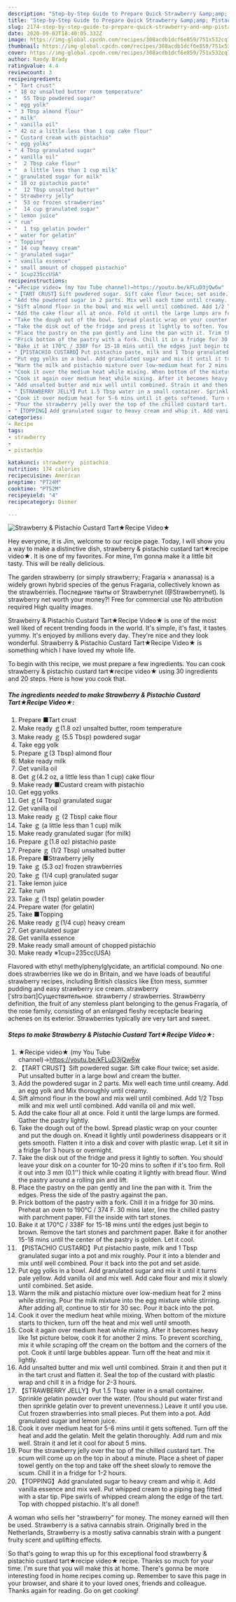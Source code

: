 ```yaml
---
description: "Step-by-Step Guide to Prepare Quick Strawberry &amp;amp; Pistachio Custard Tart★Recipe Video★"
title: "Step-by-Step Guide to Prepare Quick Strawberry &amp;amp; Pistachio Custard Tart★Recipe Video★"
slug: 2174-step-by-step-guide-to-prepare-quick-strawberry-and-amp-pistachio-custard-tartrecipe-video
date: 2020-09-02T18:40:05.332Z
image: https://img-global.cpcdn.com/recipes/308acdb1dcf6e859/751x532cq70/strawberry-pistachio-custard-tart★recipe-video★-recipe-main-photo.jpg
thumbnail: https://img-global.cpcdn.com/recipes/308acdb1dcf6e859/751x532cq70/strawberry-pistachio-custard-tart★recipe-video★-recipe-main-photo.jpg
cover: https://img-global.cpcdn.com/recipes/308acdb1dcf6e859/751x532cq70/strawberry-pistachio-custard-tart★recipe-video★-recipe-main-photo.jpg
author: Randy Brady
ratingvalue: 4.4
reviewcount: 3
recipeingredient:
- " Tart crust"
- " 18 oz unsalted butter room temperature"
- "  55 Tbsp powdered sugar"
- " egg yolk"
- " 3 Tbsp almond flour"
- " milk"
- " vanilla oil"
- " 42 oz a little less than 1 cup cake flour"
- " Custard cream with pistachio"
- " egg yolks"
- " 4 Tbsp granulated sugar"
- " vanilla oil"
- "  2 Tbsp cake flour"
- "  a little less than 1 cup milk"
- " granulated sugar for milk"
- " 18 oz pistachio paste"
- "  12 Tbsp unsalted butter"
- " Strawberry jelly"
- "  53 oz frozen strawberries"
- "  14 cup granulated sugar"
- " lemon juice"
- " rum"
- "  1 tsp gelatin powder"
- " water for gelatin"
- " Topping"
- " 14 cup heavy cream"
- " granulated sugar"
- " vanilla essence"
- " small amount of chopped pistachio"
- " 1cup235ccUSA"
recipeinstructions:
- "★Recipe video★ (my You Tube channel)→https://youtu.be/kFLuD3jQw6w"
- "【TART CRUST】Sift powdered sugar. Sift cake flour twice; set aside. Put unsalted butter in a large bowl and cream the butter."
- "Add the powdered sugar in 2 parts. Mix well each time until creamy. Add an egg yolk and Mix thoroughly until creamy."
- "Sift almond flour in the bowl and mix well until combined. Add 1/2 Tbsp milk and mix well until combined. Add vanilla oil and mix well."
- "Add the cake flour all at once. Fold it until the large lumps are formed. Gather the pastry lightly."
- "Take the dough out of the bowl. Spread plastic wrap on your counter and put the dough on. Knead it lightly until powderiness disappears or it gets smooth. Flatten it into a disk and cover with plastic wrap. Let it sit in a fridge for 3 hours or overnight."
- "Take the disk out of the fridge and press it lightly to soften. You should leave your disk on a counter for 10-20 mins to soften if it&#39;s too firm. Roll it out into 3 mm (0.1&#39;&#39;) thick while coating it lightly with bread flour. Wind the pastry around a rolling pin and lift."
- "Place the pastry on the pan gently and line the pan with it. Trim the edges. Press the side of the pastry against the pan."
- "Prick bottom of the pastry with a fork. Chill it in a fridge for 30 mins. Preheat an oven to 190℃ / 374 F. 30 mins later, line the chilled pastry with parchment paper. Fill the inside with tart stones."
- "Bake it at 170℃ / 338F for 15-18 mins until the edges just begin to brown. Remove the tart stones and parchment paper. Bake it for another 15-18 mins until the center of the pastry is golden. Let it cool."
- "【PISTACHIO CUSTARD】Put pistachio paste, milk and 1 Tbsp granulated sugar into a pot and mix roughly. Pour it into a blender and mix until well combined. Pour it back into the pot and set aside."
- "Put egg yolks in a bowl. Add granulated sugar and mix it until it turns pale yellow. Add vanilla oil and mix well. Add cake flour and mix it slowly until combined. Set aside."
- "Warm the milk and pistachio mixture over low-medium heat for 2 mins while stirring. Pour the milk mixture into the egg mixture while stirring. After adding all, continue to stir for 30 sec. Pour it back into the pot."
- "Cook it over the medium heat while mixing. When bottom of the mixture starts to thicken, turn off the heat and mix well until smooth."
- "Cook it again over medium heat while mixing. After it becomes heavy like 1st picture below, cook it for another 2 mins. To prevent scorching, mix it while scraping off the cream on the bottom and the corners of the pot. Cook it until large bubbles appear. Turn off the heat and mix it lightly."
- "Add unsalted butter and mix well until combined. Strain it and then put it in the tart crust and flatten it. Seal the top of the custard with plastic wrap and chill it in a fridge for 2-3 hours."
- "【STRAWBERRY JELLY】Put 1.5 Tbsp water in a small container. Sprinkle gelatin powder over the water. (You should put water first and then sprinkle gelatin over to prevent unevenness.) Leave it until you use. Cut frozen strawberries into small pieces. Put them into a pot. Add granulated sugar and lemon juice."
- "Cook it over medium heat for 5-6 mins until it gets softened. Turn off the heat and add the gelatin. Melt the gelatin thoroughly. Add rum and mix well. Strain it and let it cool for about 5 mins."
- "Pour the strawberry jelly over the top of the chilled custard tart. The scum will come up on the top in about a minute. Place a sheet of paper towel gently on the top and take off the sheet slowly to remove the scum. Chill it in a fridge for 1-2 hours."
- "【TOPPING】Add granulated sugar to heavy cream and whip it. Add vanilla essence and mix well. Put whipped cream to a piping bag fitted with a star tip. Pipe swirls of whipped cream along the edge of the tart. Top with chopped pistachio. It&#39;s all done!!"
categories:
- Recipe
tags:
- strawberry
- 
- pistachio

katakunci: strawberry  pistachio 
nutrition: 174 calories
recipecuisine: American
preptime: "PT24M"
cooktime: "PT52M"
recipeyield: "4"
recipecategory: Dinner

---
```



![Strawberry &amp; Pistachio Custard Tart★Recipe Video★](https://img-global.cpcdn.com/recipes/308acdb1dcf6e859/751x532cq70/strawberry-pistachio-custard-tart★recipe-video★-recipe-main-photo.jpg)

Hey everyone, it is Jim, welcome to our recipe page. Today, I will show you a way to make a distinctive dish, strawberry &amp; pistachio custard tart★recipe video★. It is one of my favorites. For mine, I'm gonna make it a little bit tasty. This will be really delicious.

The garden strawberry (or simply strawberry; Fragaria × ananassa) is a widely grown hybrid species of the genus Fragaria, collectively known as the strawberries. Последние твиты от Strawberrynet (@Strawberrynet). Is strawberry net worth your money?! Free for commercial use No attribution required High quality images.

Strawberry &amp; Pistachio Custard Tart★Recipe Video★ is one of the most well liked of recent trending foods in the world. It's simple, it's fast, it tastes yummy. It's enjoyed by millions every day. They're nice and they look wonderful. Strawberry &amp; Pistachio Custard Tart★Recipe Video★ is something which I have loved my whole life.


To begin with this recipe, we must prepare a few ingredients. You can cook strawberry &amp; pistachio custard tart★recipe video★ using 30 ingredients and 20 steps. Here is how you cook that.

<!--inarticleads1-->

##### The ingredients needed to make Strawberry &amp; Pistachio Custard Tart★Recipe Video★:

1. Prepare  ■Tart crust
1. Make ready  ｇ(1.8 oz) unsalted butter, room temperature
1. Make ready  ｇ (5.5 Tbsp) powdered sugar
1. Take  egg yolk
1. Prepare  ｇ(3 Tbsp) almond flour
1. Make ready  milk
1. Get  vanilla oil
1. Get  ｇ(4.2 oz, a little less than 1 cup) cake flour
1. Make ready  ■Custard cream with pistachio
1. Get  egg yolks
1. Get  ｇ(4 Tbsp) granulated sugar
1. Get  vanilla oil
1. Make ready  ｇ (2 Tbsp) cake flour
1. Take  ｇ (a little less than 1 cup) milk
1. Make ready  granulated sugar (for milk)
1. Prepare  ｇ(1.8 oz) pistachio paste
1. Prepare  ｇ (1/2 Tbsp) unsalted butter
1. Prepare  ■Strawberry jelly
1. Take  ｇ (5.3 oz) frozen strawberries
1. Take  ｇ (1/4 cup) granulated sugar
1. Take  lemon juice
1. Take  rum
1. Take  ｇ (1 tsp) gelatin powder
1. Prepare  water (for gelatin)
1. Take  ■Topping
1. Make ready  ｇ(1/4 cup) heavy cream
1. Get  granulated sugar
1. Get  vanilla essence
1. Make ready  small amount of chopped pistachio
1. Make ready  ※1cup=235cc(USA)


Flavored with ethyl methylphenylglycidate, an artificial compound. No one does strawberries like we do in Britain, and we have loads of beautiful strawberry recipes, including British classics like Eton mess, summer pudding and easy strawberry ice cream. strawberry [ˈstrɔ:bərɪ]Существительное. strawberry / strawberries. Strawberry definition, the fruit of any stemless plant belonging to the genus Fragaria, of the rose family, consisting of an enlarged fleshy receptacle bearing achenes on its exterior. Strawberries typically are very tart and sweet. 

<!--inarticleads2-->

##### Steps to make Strawberry &amp; Pistachio Custard Tart★Recipe Video★:

1. ★Recipe video★ (my You Tube channel)→https://youtu.be/kFLuD3jQw6w
1. 【TART CRUST】Sift powdered sugar. Sift cake flour twice; set aside. Put unsalted butter in a large bowl and cream the butter.
1. Add the powdered sugar in 2 parts. Mix well each time until creamy. Add an egg yolk and Mix thoroughly until creamy.
1. Sift almond flour in the bowl and mix well until combined. Add 1/2 Tbsp milk and mix well until combined. Add vanilla oil and mix well.
1. Add the cake flour all at once. Fold it until the large lumps are formed. Gather the pastry lightly.
1. Take the dough out of the bowl. Spread plastic wrap on your counter and put the dough on. Knead it lightly until powderiness disappears or it gets smooth. Flatten it into a disk and cover with plastic wrap. Let it sit in a fridge for 3 hours or overnight.
1. Take the disk out of the fridge and press it lightly to soften. You should leave your disk on a counter for 10-20 mins to soften if it&#39;s too firm. Roll it out into 3 mm (0.1&#39;&#39;) thick while coating it lightly with bread flour. Wind the pastry around a rolling pin and lift.
1. Place the pastry on the pan gently and line the pan with it. Trim the edges. Press the side of the pastry against the pan.
1. Prick bottom of the pastry with a fork. Chill it in a fridge for 30 mins. Preheat an oven to 190℃ / 374 F. 30 mins later, line the chilled pastry with parchment paper. Fill the inside with tart stones.
1. Bake it at 170℃ / 338F for 15-18 mins until the edges just begin to brown. Remove the tart stones and parchment paper. Bake it for another 15-18 mins until the center of the pastry is golden. Let it cool.
1. 【PISTACHIO CUSTARD】Put pistachio paste, milk and 1 Tbsp granulated sugar into a pot and mix roughly. Pour it into a blender and mix until well combined. Pour it back into the pot and set aside.
1. Put egg yolks in a bowl. Add granulated sugar and mix it until it turns pale yellow. Add vanilla oil and mix well. Add cake flour and mix it slowly until combined. Set aside.
1. Warm the milk and pistachio mixture over low-medium heat for 2 mins while stirring. Pour the milk mixture into the egg mixture while stirring. After adding all, continue to stir for 30 sec. Pour it back into the pot.
1. Cook it over the medium heat while mixing. When bottom of the mixture starts to thicken, turn off the heat and mix well until smooth.
1. Cook it again over medium heat while mixing. After it becomes heavy like 1st picture below, cook it for another 2 mins. To prevent scorching, mix it while scraping off the cream on the bottom and the corners of the pot. Cook it until large bubbles appear. Turn off the heat and mix it lightly.
1. Add unsalted butter and mix well until combined. Strain it and then put it in the tart crust and flatten it. Seal the top of the custard with plastic wrap and chill it in a fridge for 2-3 hours.
1. 【STRAWBERRY JELLY】Put 1.5 Tbsp water in a small container. Sprinkle gelatin powder over the water. (You should put water first and then sprinkle gelatin over to prevent unevenness.) Leave it until you use. Cut frozen strawberries into small pieces. Put them into a pot. Add granulated sugar and lemon juice.
1. Cook it over medium heat for 5-6 mins until it gets softened. Turn off the heat and add the gelatin. Melt the gelatin thoroughly. Add rum and mix well. Strain it and let it cool for about 5 mins.
1. Pour the strawberry jelly over the top of the chilled custard tart. The scum will come up on the top in about a minute. Place a sheet of paper towel gently on the top and take off the sheet slowly to remove the scum. Chill it in a fridge for 1-2 hours.
1. 【TOPPING】Add granulated sugar to heavy cream and whip it. Add vanilla essence and mix well. Put whipped cream to a piping bag fitted with a star tip. Pipe swirls of whipped cream along the edge of the tart. Top with chopped pistachio. It&#39;s all done!!


A woman who sells her &#34;strawberry&#34; for money. The money earned will then be used. Strawberry is a sativa cannabis strain. Originally bred in the Netherlands, Strawberry is a mostly sativa cannabis strain with a pungent fruity scent and uplifting effects. 

So that's going to wrap this up for this exceptional food strawberry &amp; pistachio custard tart★recipe video★ recipe. Thanks so much for your time. I'm sure that you will make this at home. There's gonna be more interesting food in home recipes coming up. Remember to save this page in your browser, and share it to your loved ones, friends and colleague. Thanks again for reading. Go on get cooking!
